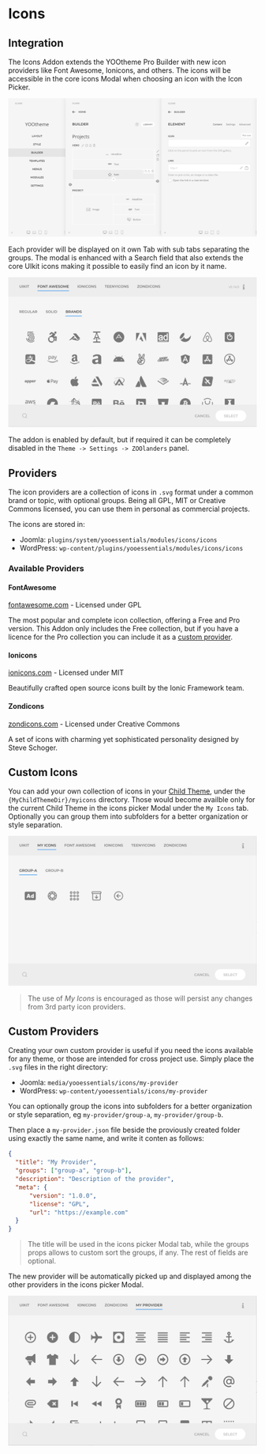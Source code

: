 # Icons

## Integration

The Icons Addon extends the YOOtheme Pro Builder with new icon providers like Font Awesome, Ionicons, and others. The icons will be accessible in the core icons Modal when choosing an icon with the Icon Picker.

![Icons Picker](./picker.png)

Each provider will be displayed on it own Tab with sub tabs separating the groups. The modal is enhanced with a Search field that also extends the core UIkit icons making it possible to easily find an icon by it name.

![Icons Modal](./modal.png)

The addon is enabled by default, but if required it can be completely disabled in the `Theme -> Settings -> ZOOlanders` panel.

## Providers

The icon providers are a collection of icons in `.svg` format under a common brand or topic, with optional groups. Being all GPL, MIT or Creative Commons licensed, you can use them in personal as commercial projects.

The icons are stored in:

- Joomla: `plugins/system/yooessentials/modules/icons/icons`
- WordPress: `wp-content/plugins/yooessentials/modules/icons/icons`

### Available Providers

#### FontAwesome

[fontawesome.com](https://fontawesome.com/) - Licensed under GPL

The most popular and complete icon collection, offering a Free and Pro version. This Addon only includes the Free collection, but if you have a licence for the Pro collection you can include it as a [custom provider](#custom-providers).

#### Ionicons

[ionicons.com](https://ionicons.com/) - Licensed under MIT

Beautifully crafted open source icons built by the Ionic Framework team.

#### Zondicons

[zondicons.com](https://zondicons.com/) - Licensed under Creative Commons

A set of icons with charming yet sophisticated personality designed by Steve Schoger.

## Custom Icons

You can add your own collection of icons in your [Child Theme](https://yootheme.com/support/yootheme-pro/joomla/child-themes), under the `{MyChildThemeDir}/myicons` directory. Those would become availble only for the current Child Theme in the icons picker Modal under the `My Icons` tab. Optionally you can group them into subfolders for a better organization or style separation.

![My Icons](./modal-myicons.png)

> The use of _My Icons_ is encouraged as those will persist any changes from 3rd party icon providers.

## Custom Providers

Creating your own custom provider is useful if you need the icons available for any theme, or those are intended for cross project use. Simply place the `.svg` files in the right directory:

- Joomla: `media/yooessentials/icons/my-provider`
- WordPress: `wp-content/yooessentials/icons/my-provider`

You can optionally group the icons into subfolders for a better organization or style separation, eg `my-provider/group-a`, `my-provider/group-b`.

Then place a `my-provider.json` file beside the proviously created folder using exactly the same name, and write it conten as follows:

```json
{
  "title": "My Provider",
  "groups": ["group-a", "group-b"],
  "description": "Description of the provider",
  "meta": {
      "version": "1.0.0",
      "license": "GPL",
      "url": "https://example.com"
  }
}
```

> The title will be used in the icons picker Modal tab, while the groups props allows to custom sort the groups, if any. The rest of fields are optional.

The new provider will be automatically picked up and displayed among the other providers in the icons picker Modal.

![My Provider](./modal-myprovider.png)
